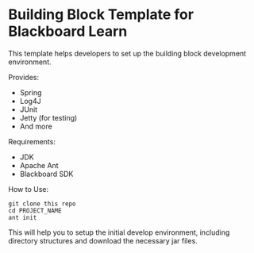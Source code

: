 Building Block Template for Blackboard Learn
============================================

This template helps developers to set up the building block development environment.

Provides:
* Spring
* Log4J
* JUnit
* Jetty (for testing)
* And more

Requirements:
* JDK
* Apache Ant
* Blackboard SDK

How to Use:
    
    git clone this repo
    cd PROJECT_NAME
    ant init

This will help you to setup the initial develop environment, including directory structures and download the necessary jar files.

